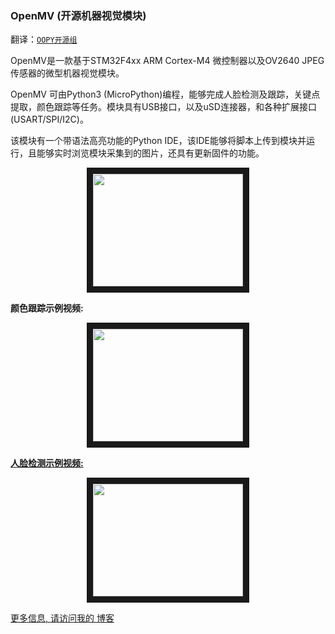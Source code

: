 ### OpenMV (开源机器视觉模块)

翻译：[``OOPY开源组``](http://www.oopy.org)

OpenMV是一款基于STM32F4xx ARM Cortex-M4 微控制器以及OV2640 JPEG传感器的微型机器视觉模块。

OpenMV 可由Python3 (MicroPython)编程，能够完成人脸检测及跟踪，关键点提取，颜色跟踪等任务。模块具有USB接口，以及uSD连接器，和各种扩展接口(USART/SPI/I2C)。

该模块有一个带语法高亮功能的Python IDE，该IDE能够将脚本上传到模块并运行，且能够实时浏览模块采集到的图片，还具有更新固件的功能。

<p align="center">
<img src="https://raw.githubusercontent.com/iabdalkader/openmv/master/imgs/openmv1.jpeg" width="240" height="180" border="10">
</p>

**颜色跟踪示例视频:**
<p align="center">
<a href="http://www.youtube.com/watch?feature=player_embedded&v=T-oMfnEsa1o" target="_blank"><img src="http://img.youtube.com/vi/T-oMfnEsa1o/0.jpg"
alt="" width="240" height="180" border="10" />
</p>

**人脸检测示例视频:**
<p align="center">
<a href="http://www.youtube.com/watch?feature=player_embedded&v=SdQF5JI4kzU
" target="_blank"><img src="http://img.youtube.com/vi/SdQF5JI4kzU/0.jpg"
alt="" width="240" height="180" border="10" />
</p>

更多信息, 请访问我的 [博客](http://sigalrm.blogspot.com/search/label/OpenMV)
